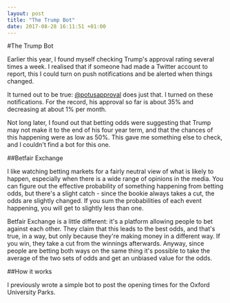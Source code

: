 ```yaml
---
layout: post
title: "The Trump Bot"
date: 2017-08-28 16:11:51 +01:00
---
```


#The Trump Bot

Earlier this year, I found myself checking Trump's approval rating several times a week. I realised that if someone had made a Twitter account to report, this I could turn on push notifications and be alerted when things changed.

It turned out to be true: [@potusapproval](https://twitter.com/potusapproval) does just that. I turned on these notifications.  For the record, his approval so far is about 35% and decreasing at about 1% per month.

Not long later, I found out that betting odds were suggesting that Trump may not make it to the end of his four year term, and that the chances of this happening were as low as 50%. This gave me something else to check, and I couldn't find a bot for this one.

##Betfair Exchange

I like watching betting markets for a fairly neutral view of what is likely to happen, especially when there is a wide range of opinions in the media.  You can figure out the effective probability of something happening from betting odds, but there's a slight catch - since the bookie always takes a cut, the odds are slightly changed. If you sum the probabilities of each event happening, you will get to slightly less than one.

Betfair Exchange is a little different: it's a platform allowing people to bet against each other.  They claim that this leads to the best odds, and that's true, in a way, but only because they're making money in a different way.  If you win, they take a cut from the winnings afterwards.  Anyway, since people are betting both ways on the same thing it's possible to take the average of the two sets of odds and get an unbiased value for the odds.

##How it works

I previously wrote a simple bot to post the opening times for the Oxford University Parks.
